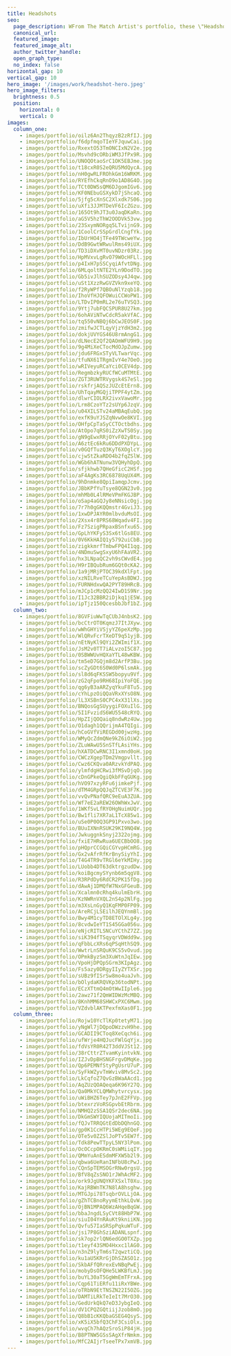 ```yaml
---
title: Headshots
seo:
  page_description: WFrom The Match Artist's portfolio, these \"Headshots\" shots helped our customers go on more dates, and for many, find the love of their life.
  canonical_url:
  featured_image:
  featured_image_alt:
  author_twitter_handle:
  open_graph_type:
  no_index: false
horizontal_gap: 10
vertical_gap: 10
hero_image: '/images/work/headshot-hero.jpeg'
hero_image_filters:
  brightness: 0.5
  position:
    horizontal: 0
    vertical: 0
images:
  column_one:
    - images/portfolio/oilz6An2ThqyzB2zRfIJ.jpg
    - images/portfolio/f6dpfmqoTIeYFJquwCai.jpg
    - images/portfolio/RxextO53TmONCIxN2V2e.jpg
    - images/portfolio/Msvhd9cORbiWM3JfPx9R.jpg
    - images/portfolio/UNOQOtaoSrC1OK5EBJme.jpg
    - images/portfolio/t18cxR0S2eQRU5MdQycA.jpg
    - images/portfolio/nH0gwRLFROhkGm16WRKM.jpg
    - images/portfolio/RYEfhCkqRnO9o1AD8G4O.jpg
    - images/portfolio/TCt0DWSsQM6DJgomIGv6.jpg
    - images/portfolio/KF0NEbuGSXykD7jShcaQ.jpg
    - images/portfolio/5jfg5cXnSC2Xlxdk7S06.jpg
    - images/portfolio/uXfi3JJMTDeVF6IcZGzu.jpg
    - images/portfolio/165Ot9hJT3u0JaqDKaRn.jpg
    - images/portfolio/aG5V5hzThW2OODVk53vw.jpg
    - images/portfolio/23SxymNORgq5LTvijnG9.jpg
    - images/portfolio/1CoolCrSSpGrdlCngfYk.jpg
    - images/portfolio/IbUrHO4jTFe49TWcweYw.jpg
    - images/portfolio/DdB9GwtWRwulRms49iUX.jpg
    - images/portfolio/TD3iDXvMT0uvNDzr03Rz.jpg
    - images/portfolio/HpMVxvLgRvO79WOcHFLl.jpg
    - images/portfolio/p4IxH7pSSCyqiAfvtDNg.jpg
    - images/portfolio/6MLqoltNTE2YLn9DodTO.jpg
    - images/portfolio/Gb5ivJlhSUZODsy4J4qw.jpg
    - images/portfolio/uSt1XzzRwGVZVkn9xeYQ.jpg
    - images/portfolio/f2RyWPf7QBOuNlYzqb18.jpg
    - images/portfolio/IhoVfHJQFOWuiCCWoPW1.jpg
    - images/portfolio/LTDvIP0mRL2e76uTVSQ3.jpg
    - images/portfolio/9Ytj7ubFQCSPUR8U27km.jpg
    - images/portfolio/6ohAViNTwCdcR5akVfAC.jpg
    - images/portfolio/tq550vNBQj6bCwJEOS0F.jpg
    - images/portfolio/zmifwJCTLqyVjzYdH3m2.jpg
    - images/portfolio/dokjUVYGS46U8rmAngG1.jpg
    - images/portfolio/dLNecE2Qf2QAOmWFU9H9.jpg
    - images/portfolio/9g4MiXeCTocMdOJpZumw.jpg
    - images/portfolio/jdu6FRGxSTyVLTwarVqc.jpg
    - images/portfolio/tfuNX61TRgmIvY4e7OeO.jpg
    - images/portfolio/wRIVeyuRCaYci0CEV4dp.jpg
    - images/portfolio/RegmbzkyRUCfWCuMTMtE.jpg
    - images/portfolio/ZGT3RUWTRVygsk4S7eSl.jpg
    - images/portfolio/rskfrjAQSzJUZcEtErn8.jpg
    - images/portfolio/UhTqayMGQjiTPPF4ytZm.jpg
    - images/portfolio/dlwrCIOLRX2ivxVawoMr.jpg
    - images/portfolio/Lrm8CzoYTz2sUYp6JzqV.jpg
    - images/portfolio/u04XILSTv24aMBAqEubQ.jpg
    - images/portfolio/exfK9uYJSZqNvwOe8KVI.jpg
    - images/portfolio/OHfpCpTaSyCCTOctbdhs.jpg
    - images/portfolio/AtOpo7qRS0iZzXwTS0Sy.jpg
    - images/portfolio/gN9gEwxRRjOYvF02yBtu.jpg
    - images/portfolio/A6ztEc6kRu6DDdPXDYpL.jpg
    - images/portfolio/v0GQfTuzQ3KyT6XOglcY.jpg
    - images/portfolio/cjwStZkaRDO4b2fqZSlW.jpg
    - images/portfolio/WGb6hATNunw3VQHyhDpQ.jpg
    - images/portfolio/sfjkhwb7QHeGficC2HSf.jpg
    - images/portfolio/aF4AgKs3RC6878UqUX4M.jpg
    - images/portfolio/9hDnmke8QpiIamqpJcmv.jpg
    - images/portfolio/JBbKPfYuTsye8QGN23v0.jpg
    - images/portfolio/mhMb0L4lRMeVPmFKGJBP.jpg
    - images/portfolio/oSap4aGQJy8eNNsicOgj.jpg
    - images/portfolio/7r7h0gGKQQmstr4GviJ3.jpg
    - images/portfolio/1xwDPJAYR0mlbvduMsOI.jpg
    - images/portfolio/2Xsx4r8PRS68Wqadv4FI.jpg
    - images/portfolio/Fz7SzigPRpaxBSnfxu65.jpg
    - images/portfolio/GpLhYKFyS3Sx6tlGs8EU.jpg
    - images/portfolio/0V6KkHAIQ1y5792uiCbB.jpg
    - images/portfolio/zigkkmrfTmbwFPQ4I1qg.jpg
    - images/portfolio/4NDmuSwgSxyU6hFAaVR2.jpg
    - images/portfolio/hx3LNpaQC2vh9sCWvdE4.jpg
    - images/portfolio/H9rIBQubRum6GQt0cKA2.jpg
    - images/portfolio/1a9jMRjPTOC39kdXlFpt.jpg
    - images/portfolio/xzNILRveTCuYepAsBDWJ.jpg
    - images/portfolio/FURNHdxwQA2PYT89HRcB.jpg
    - images/portfolio/mJCp1cMzQQ24IwD1S9Nr.jpg
    - images/portfolio/I1Jc32BBR2iDjkq1jE5W.jpg
    - images/portfolio/ipTjz150QcesbbJbf1bZ.jpg
  column_two:
    - images/portfolio/8GVFiuWwTqCUbJ4nbsK2.jpg
    - images/portfolio/bcCtrOT0KqmzJ7ItJXyw.jpg
    - images/portfolio/wWhGHYiVSjyYZ6peXzMp.jpg
    - images/portfolio/WlQRvFcrTXeDT9q51yjB.jpg
    - images/portfolio/nEtNyKl9QYi2ZWImif1X.jpg
    - images/portfolio/JsM2v0TT7iALvzoI5C87.jpg
    - images/portfolio/0SBWWUvHQXaYTL48wKBW.jpg
    - images/portfolio/tm5eD7GQjm8d2ArfP3Bu.jpg
    - images/portfolio/scZyGDt6S0Wd0P6lsmAk.jpg
    - images/portfolio/sl8d6qFKSSW5bopyu9Vf.jpg
    - images/portfolio/zG2qFpo9RH68IpiYoFQE.jpg
    - images/portfolio/qg6yB3aARZyqYkuF8Tu5.jpg
    - images/portfolio/cYhLpzOiQQaVRxXYsO8N.jpg
    - images/portfolio/lL3XSBnS0CPC4xX31lXs.jpg
    - images/portfolio/BNQosGgSUyygiFOXuIlG.jpg
    - images/portfolio/5I1FvzidS6WU5548cRYQ.jpg
    - images/portfolio/HpZIjQOQaiq8ndwRz4Uw.jpg
    - images/portfolio/O1dagh1QQrijmA4TQIgi.jpg
    - images/portfolio/hCoGVfViREGDd00jwzHg.jpg
    - images/portfolio/WMyQcZdmQNe9kZ6iOiW2.jpg
    - images/portfolio/ZLuWAwU5SnSTfLAsiYHs.jpg
    - images/portfolio/hXATDCwRNC3I1xmnd0oH.jpg
    - images/portfolio/CWCzXgepTDm2Vmgpvllt.jpg
    - images/portfolio/Cwz6CKQva0ARzvkYdPAQ.jpg
    - images/portfolio/ylmfdgHCRwi3fMSvDjqO.jpg
    - images/portfolio/cDnGPkeQgiQkbFFqGUKg.jpg
    - images/portfolio/hVO97xzyRFu6jimkePjf.jpg
    - images/portfolio/dTM4GRpQQJqZTCVE3F7K.jpg
    - images/portfolio/vvQvPNafQRC9eEuA3ZUA.jpg
    - images/portfolio/Wf7eE2aREW26OWhWxJwV.jpg
    - images/portfolio/1WKfSvLfRYOHgNuimUQr.jpg
    - images/portfolio/Bw1fli7XR7aL1TcX85w1.jpg
    - images/portfolio/uSe0P0OQ3GP91Pxvo3wo.jpg
    - images/portfolio/BUuIXNnRSUK29KI9NQ4W.jpg
    - images/portfolio/JwkuggnkSnyj2322ojmg.jpg
    - images/portfolio/fxiE7HRwRua6UECBbOO8.jpg
    - images/portfolio/pHQprCCGQiCGYvpHCmRG.jpg
    - images/portfolio/Gx2vAfrRfKrBnySiyYhI.jpg
    - images/portfolio/T4G4TR9vTRGl6eYkMIHy.jpg
    - images/portfolio/LUobb4DT63dktrgzudDw.jpg
    - images/portfolio/koiBgcmySYynb6m5qgV8.jpg
    - images/portfolio/R3RPdDy6RdCR2PK15fDg.jpg
    - images/portfolio/dAwAj1DMQfW7NxGFGeuB.jpg
    - images/portfolio/Xcalmn0cRhq4kulmEbrH.jpg
    - images/portfolio/KzNWRnVXQL2nS4p2NlFg.jpg
    - images/portfolio/m3XsLnGyQ1KqFMP0FP09.jpg
    - images/portfolio/AreRCjLSEilhJEQYnmBl.jpg
    - images/portfolio/Bwy4M1cyTD8ETOlXLg4y.jpg
    - images/portfolio/8cvdwIeYT1S45GGa056u.jpg
    - images/portfolio/eNjcRITLSNCuYCthZ7ZZ.jpg
    - images/portfolio/siK394fTSqyqrVDWdd9w.jpg
    - images/portfolio/qFbbLcXRs6qPSqHthSQ9.jpg
    - images/portfolio/WwtrLnSRQuK9CS5vOvud.jpg
    - images/portfolio/OPmkByzSm3XuWtnJqIEw.jpg
    - images/portfolio/VpoHjDPQpSGrm3KIpAgz.jpg
    - images/portfolio/Fs5azy0DRgyIIyZYTXSr.jpg
    - images/portfolio/sUBz9fISrSw8mo4uaJvh.jpg
    - images/portfolio/bOlydaKRQVKp36todNPt.jpg
    - images/portfolio/ECzXTtmQ4mOtWwIIple6.jpg
    - images/portfolio/2awz71f2QmWIDWzMcMBQ.jpg
    - images/portfolio/8KnhMM68SHWCxPXC6Mwm.jpg
    - images/portfolio/VZdvblAKTPexfmXas0F1.jpg
  column_three:
    - images/portfolio/Rojw10YcTlKp0tetyM71.jpg
    - images/portfolio/yNgWl7jDQpoDWzzvH9he.jpg
    - images/portfolio/GCADII9CToq8XeCqch6i.jpg
    - images/portfolio/ufWrje4HQJucFWlGqYjx.jpg
    - images/portfolio/fdVsYR0R42T3ddVJSt12.jpg
    - images/portfolio/38rCttrZTvamKyintvkN.jpg
    - images/portfolio/IZJvDpBHSNGFrgvDMqKe.jpg
    - images/portfolio/Qp6PEMNfStyPgUsrU7uP.jpg
    - images/portfolio/SyFkWZyvTmWviv8MvSc2.jpg
    - images/portfolio/LkCqfoZ7QvGzBWaAAcd1.jpg
    - images/portfolio/AqZUzQOAQeqa6K96Y27Q.jpg
    - images/portfolio/Qa0MkYCLQMWhytvrcysx.jpg
    - images/portfolio/uWiBHZ6Tey7pJnE2FFVp.jpg
    - images/portfolio/btexrzVoRSGpvbEtRbrm.jpg
    - images/portfolio/NMHQ2zSSA1QSr2dec6NA.jpg
    - images/portfolio/DkGmSWYIQUojaMITmoIi.jpg
    - images/portfolio/fQJvTRRQGtEdDbDQhnGQ.jpg
    - images/portfolio/gp0K1CcHTPi5WEg9EQeF.jpg
    - images/portfolio/OTe5v0ZZSlJoPTv5EW7f.jpg
    - images/portfolio/Tdk8PewTTpyL5NY3lPom.jpg
    - images/portfolio/OcOCcpOKRmC0sWMiiqIY.jpg
    - images/portfolio/QMmYuAnESdmMFXW5b2l9.jpg
    - images/portfolio/qbwa6UeRanINFbU8cPwJ.jpg
    - images/portfolio/CQnSpTEMSOGrRNw0rgsU.jpg
    - images/portfolio/BfV8qZsSNO1rJWhAcMF2.jpg
    - images/portfolio/ork9JgUNQYKFXSxlT0Xu.jpg
    - images/portfolio/KajRBWnTK7N8lA8hsghw.jpg
    - images/portfolio/MTGJpi78TsqbrOVLLjOA.jpg
    - images/portfolio/gZhTCBnoRyymEthkLQvW.jpg
    - images/portfolio/OjBN1MPAQ6WzAHqeBqGW.jpg
    - images/portfolio/bbaJngdLSyCVt88HbP7W.jpg
    - images/portfolio/siuI04YnRAuKt9kniiKN.jpg
    - images/portfolio/Qvfu57IaSRSpPqkuWTuF.jpg
    - images/portfolio/jsi7P8GhSziADANLspnf.jpg
    - images/portfolio/sk7op2rlQN6edGO0TXZp.jpg
    - images/portfolio/t1eyf43SMO4Hxxc1lAG0.jpg
    - images/portfolio/n3nZ9lyTm6sT2qwztiCQ.jpg
    - images/portfolio/ku1aU5KRrGjDhSZASO1z.jpg
    - images/portfolio/SkbAFfQRrexEvNBqPwEj.jpg
    - images/portfolio/mobyDsOFQHe5LWKBfLmJ.jpg
    - images/portfolio/buYL30aT5GgWmEmTFrxA.jpg
    - images/portfolio/Cqp61TiERfu11iRxYBWe.jpg
    - images/portfolio/oTRbN9EtTNSZN22I5OZG.jpg
    - images/portfolio/DAMTiLRkTeIeIt7MrO30.jpg
    - images/portfolio/GedUrkQkQ7eD3JybgIeQ.jpg
    - images/portfolio/dV1CPQZGQtiijJzob8mO.jpg
    - images/portfolio/Q8bB1cKKQbaGSEG4QsyS.jpg
    - images/portfolio/xK5iX5bfQ3ChF3CsiOlx.jpg
    - images/portfolio/wvqCh7hAQzSroSiP84jH.jpg
    - images/portfolio/B8PTNW5GSsSAgXfrNmkm.jpg
    - images/portfolio/MfC2AIjrTseeTPx7xmVB.jpg
---
```

